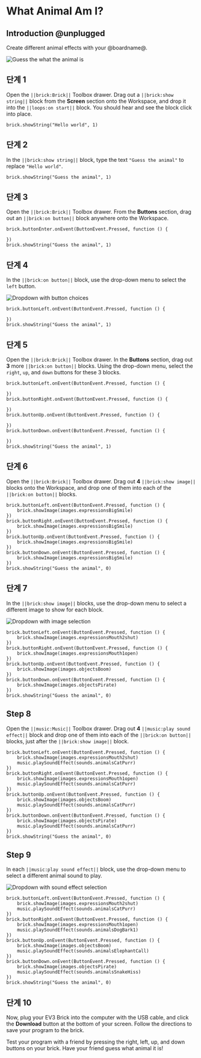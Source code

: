 # What Animal Am I?

## Introduction @unplugged

Create different animal effects with your @boardname@.

![Guess the what the animal is](/static/tutorials/what-animal-am-i/guess-animal.gif)

## 단계 1

Open the `||brick:Brick||` Toolbox drawer. Drag out a `||brick:show string||` block from the **Screen** section onto the Workspace, and drop it into the `||loops:on start||` block. You should hear and see the block click into place.

```blocks
brick.showString("Hello world", 1)
```

## 단계 2

In the `||brick:show string||` block, type the text `"Guess the animal"` to replace `"Hello world"`.

```blocks
brick.showString("Guess the animal", 1)
```

## 단계 3

Open the `||brick:Brick||` Toolbox drawer. From the **Buttons** section, drag out an `||brick:on button||` block anywhere onto the Workspace.

```blocks
brick.buttonEnter.onEvent(ButtonEvent.Pressed, function () { 
     
}) 
brick.showString("Guess the animal", 1)
```

## 단계 4

In the `||brick:on button||` block, use the drop-down menu to select the `left` button.

![Dropdown with button choices](/static/tutorials/what-animal-am-i/on-button-dropdown.png)

```blocks
brick.buttonLeft.onEvent(ButtonEvent.Pressed, function () { 
     
}) 
brick.showString("Guess the animal", 1) 
```

## 단계 5

Open the `||brick:Brick||` Toolbox drawer. In the **Buttons** section, drag out **3** more `||brick:on button||` blocks. Using the drop-down menu, select the `right`, `up`, and `down` buttons for these 3 blocks.

```blocks
brick.buttonLeft.onEvent(ButtonEvent.Pressed, function () { 
     
}) 
brick.buttonRight.onEvent(ButtonEvent.Pressed, function () { 
     
}) 
brick.buttonUp.onEvent(ButtonEvent.Pressed, function () { 
     
}) 
brick.buttonDown.onEvent(ButtonEvent.Pressed, function () { 
     
}) 
brick.showString("Guess the animal", 1) 
```

## 단계 6

Open the `||brick:Brick||` Toolbox drawer. Drag out **4** `||brick:show image||` blocks onto the Workspace, and drop one of them into each of the `||brick:on button||` blocks.

```blocks
brick.buttonLeft.onEvent(ButtonEvent.Pressed, function () { 
    brick.showImage(images.expressionsBigSmile) 
}) 
brick.buttonRight.onEvent(ButtonEvent.Pressed, function () { 
    brick.showImage(images.expressionsBigSmile) 
}) 
brick.buttonUp.onEvent(ButtonEvent.Pressed, function () { 
    brick.showImage(images.expressionsBigSmile) 
}) 
brick.buttonDown.onEvent(ButtonEvent.Pressed, function () { 
    brick.showImage(images.expressionsBigSmile) 
}) 
brick.showString("Guess the animal", 0)
```

## 단계 7

In the `||brick:show image||` blocks, use the drop-down menu to select a different image to show for each block.

![Dropdown with image selection](/static/tutorials/what-animal-am-i/show-image-dropdown.png)

```blocks
brick.buttonLeft.onEvent(ButtonEvent.Pressed, function () {
    brick.showImage(images.expressionsMouth2shut)
})
brick.buttonRight.onEvent(ButtonEvent.Pressed, function () {
    brick.showImage(images.expressionsMouth1open)
})
brick.buttonUp.onEvent(ButtonEvent.Pressed, function () {
    brick.showImage(images.objectsBoom)
})
brick.buttonDown.onEvent(ButtonEvent.Pressed, function () {
    brick.showImage(images.objectsPirate)
})
brick.showString("Guess the animal", 0)
```

## Step 8

Open the `||music:Music||` Toolbox drawer. Drag out **4** `||music:play sound effect||` block and drop one of them into each of the `||brick:on button||` blocks, just after the `||brick:show image||` block.

```blocks
brick.buttonLeft.onEvent(ButtonEvent.Pressed, function () {
    brick.showImage(images.expressionsMouth2shut)
    music.playSoundEffect(sounds.animalsCatPurr)
}) 
brick.buttonRight.onEvent(ButtonEvent.Pressed, function () {
    brick.showImage(images.expressionsMouth1open)
    music.playSoundEffect(sounds.animalsCatPurr)
})
brick.buttonUp.onEvent(ButtonEvent.Pressed, function () {
    brick.showImage(images.objectsBoom)
    music.playSoundEffect(sounds.animalsCatPurr)
})
brick.buttonDown.onEvent(ButtonEvent.Pressed, function () {
    brick.showImage(images.objectsPirate)
    music.playSoundEffect(sounds.animalsCatPurr)
})
brick.showString("Guess the animal", 0)
```

## Step 9

In each `||music:play sound effect||` block, use the drop-down menu to select a different animal sound to play.

![Dropdown with sound effect selection](/static/tutorials/what-animal-am-i/play-sound-effect-dropdown.png)

```blocks
brick.buttonLeft.onEvent(ButtonEvent.Pressed, function () {
    brick.showImage(images.expressionsMouth2shut)
    music.playSoundEffect(sounds.animalsCatPurr)
})
brick.buttonRight.onEvent(ButtonEvent.Pressed, function () {
    brick.showImage(images.expressionsMouth1open)
    music.playSoundEffect(sounds.animalsDogBark1)
})
brick.buttonUp.onEvent(ButtonEvent.Pressed, function () {
    brick.showImage(images.objectsBoom)
    music.playSoundEffect(sounds.animalsElephantCall)
})
brick.buttonDown.onEvent(ButtonEvent.Pressed, function () {
    brick.showImage(images.objectsPirate)
    music.playSoundEffect(sounds.animalsSnakeHiss)
})
brick.showString("Guess the animal", 0)
```

## 단계 10

Now, plug your EV3 Brick into the computer with the USB cable, and click the **Download** button at the bottom of your screen. Follow the directions to save your program to the brick.

Test your program with a friend by pressing the right, left, up, and down buttons on your brick. Have your friend guess what animal it is!